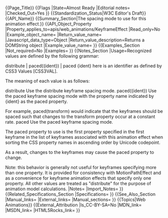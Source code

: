 {{Page_Title}}
{{Flags
|State=Almost Ready
|Editorial notes=
|Checked_Out=Yes
}}
{{Standardization_Status|W3C Editor's Draft}}
{{API_Name}}
{{Summary_Section|The spacing mode to use for this animation effect.}}
{{API_Object_Property
|Property_applies_to=apis/web_animations/KeyframeEffect
|Read_only=No
|Example_object_name=
|Return_value_name=
|Javascript_data_type=Object
|Return_value_description=Returns a DOMString object
|Example_value_name=
}}
{{Examples_Section
|Not_required=No
|Examples=
}}
{{Notes_Section
|Usage=Recognized values are defined by the following grammar:

distribute | paced({ident}) | paced
{ident} here is an identifier as defined by CSS3 Values [CSS3VAL].

The meaning of each value is as follows:

distribute
Use the distribute keyframe spacing mode.
paced({ident})
Use the paced keyframe spacing mode with the property name indicated by {ident} as the paced property.

For example, paced(transform) would indicate that the keyframes should be spaced such that changes to the transform property occur at a constant rate.
paced
Use the paced keyframe spacing mode.

The paced property to use is the first property specified in the first keyframe in the list of keyframes associated with this animation effect when sorting the CSS property names in ascending order by Unicode codepoint.

As a result, changes to the keyframes may cause the paced property to change.

Note: this behavior is generally not useful for keyframes specifying more than one property. It is provided for consistency with MotionPathEffect and as a convenience for keyframe animation effects that specify only one property.
All other values are treated as "distribute" for the purpose of animation model calculations.
|Notes=
|Import_Notes=
}}
{{Related_Specifications_Section
|Specifications=
}}
{{See_Also_Section
|Manual_links=
|External_links=
|Manual_sections=
}}
{{Topics|Web Animations}}
{{External_Attribution
|Is_CC-BY-SA=No
|MDN_link=
|MSDN_link=
|HTML5Rocks_link=
}}
